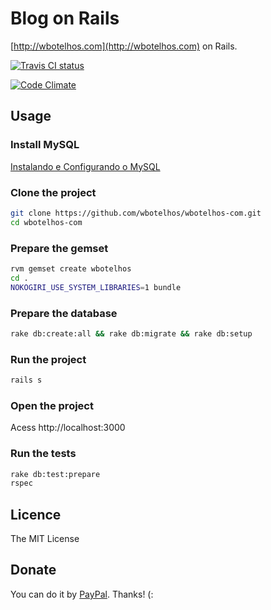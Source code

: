 # Blog on Rails

[http://wbotelhos.com](http://wbotelhos.com) on Rails.

[![Travis CI status](https://travis-ci.org/wbotelhos/wbotelhos-com.png?branch=master)](https://travis-ci.org/wbotelhos/wbotelhos-com "Travis CI")

[![Code Climate](https://codeclimate.com/github/wbotelhos/wbotelhos-com.png)](https://codeclimate.com/github/wbotelhos/wbotelhos-com "Code Climate")

## Usage

### Install MySQL

[Instalando e Configurando o MySQL](http://wbotelhos.com/2012/10/17/instalando-e-configurando-o-mysql)

### Clone the project

```bash
git clone https://github.com/wbotelhos/wbotelhos-com.git
cd wbotelhos-com
```

### Prepare the gemset

```bash
rvm gemset create wbotelhos
cd .
NOKOGIRI_USE_SYSTEM_LIBRARIES=1 bundle
```

### Prepare the database

```bash
rake db:create:all && rake db:migrate && rake db:setup
```

### Run the project

```bash
rails s
```

### Open the project

Acess http://localhost:3000

### Run the tests

```bash
rake db:test:prepare
rspec
```

## Licence

The MIT License

## Donate

You can do it by [PayPal](https://www.paypal.com/cgi-bin/webscr?cmd=_donations&business=X8HEP2878NDEG&item_name=Blog-BR). Thanks! (:
